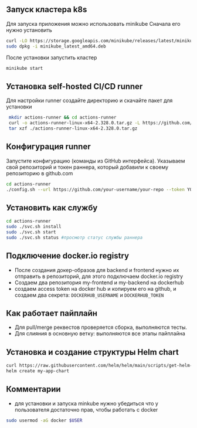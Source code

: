 ## Запуск кластера k8s

Для запуска приложения можно использовать minikube
Сначала его нужно установить

```bash
curl -LO https://storage.googleapis.com/minikube/releases/latest/minikube_latest_amd64.deb
sudo dpkg -i minikube_latest_amd64.deb
```

После установки запустить кластер

```bash
minikube start
```

## Установка self-hosted CI/CD runner

Для настройки runner создайте директорию и скачайте пакет для установки

```bash
 mkdir actions-runner && cd actions-runner
 curl -o actions-runner-linux-x64-2.328.0.tar.gz -L https://github.com/actions/runner/releases/download/v2.328.0/actions-runner-linux-x64-2.328.0.tar.gz
 tar xzf ./actions-runner-linux-x64-2.328.0.tar.gz
```

## Конфигурация runner

Запустите конфигурацию (команды из GitHub интерфейса).
Указываем свой репозиторий и токен раннера, который добавили к своему репозиторию в github.com

```bash
cd actions-runner
./config.sh --url https://github.com/your-username/your-repo --token YOUR_TOKEN
```

## Установить как службу

```bash
cd actions-runner
sudo ./svc.sh install
sudo ./svc.sh start
sudo ./svc.sh status #просмотр статус службы раннера
```

## Подключение docker.io registry

- После создания докер-образов для backend и frontend нужно их отправить в репозиторий, для этого подключаем docker.io
  registry
- Создаем два репозитория my-frontend и my-backend на dockerhub
- создаем access token на docker hub и копируем его на github, и создаем два секрета: `DOCKERHUB_USERNAME` и
  `DOCKERHUB_TOKEN`

## Как работает пайплайн

- Для pull/merge реквестов проверяется сборка, выполняются тесты.
- Для слияния в основную ветку: выполняются все этапы пайплайна

## Установка и создание структуры Helm chart

```bash
curl https://raw.githubusercontent.com/helm/helm/main/scripts/get-helm-3 | bash
helm create my-app-chart
```

## Комментарии

- для установки и запуска minkube нужно убедиться что у пользователя достаточно прав, чтобы работать с docker

```bash
sudo usermod -aG docker $USER
```
